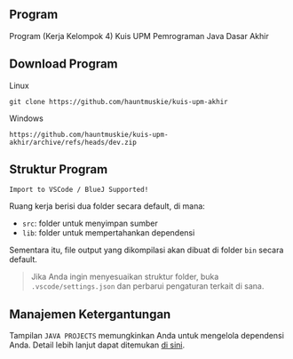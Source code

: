 ## Program

Program (Kerja Kelompok 4) Kuis UPM Pemrograman Java Dasar Akhir

## Download Program
Linux 
```
git clone https://github.com/hauntmuskie/kuis-upm-akhir
```
Windows
```
https://github.com/hauntmuskie/kuis-upm-akhir/archive/refs/heads/dev.zip
```

## Struktur Program

`Import to VSCode / BlueJ Supported!`

Ruang kerja berisi dua folder secara default, di mana:

- `src`: folder untuk menyimpan sumber
- `lib`: folder untuk mempertahankan dependensi

Sementara itu, file output yang dikompilasi akan dibuat di folder `bin` secara default.

> Jika Anda ingin menyesuaikan struktur folder, buka `.vscode/settings.json` dan perbarui pengaturan terkait di sana.

## Manajemen Ketergantungan

Tampilan `JAVA PROJECTS` memungkinkan Anda untuk mengelola dependensi Anda. Detail lebih lanjut dapat ditemukan [di sini](https://github.com/microsoft/vscode-java-dependency#manage-dependencies).
